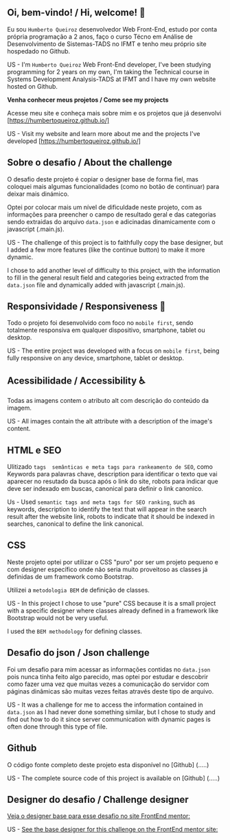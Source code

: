 
## Oi, bem-vindo! / Hi, welcome! 👋

Eu sou `Humberto Queiroz` desenvolvedor Web Front-End, estudo por conta própria programação a 2 anos, faço o curso Técno em Análise de Desenvolvimento de Sistemas-TADS no IFMT e tenho meu próprio site hospedado no Github.

US - I'm `Humberto Queiroz` Web Front-End developer, I've been studying programming for 2 years on my own, I'm taking the Technical course in Systems Development Analysis-TADS at IFMT and I have my own website hosted on Github.

**Venha conhecer meus projetos / Come see my projects** 

Acesse meu site e conheça mais sobre mim e os projetos que já desenvolvi [https://humbertoqueiroz.github.io/] 

US - Visit my website and learn more about me and the projects I've developed [https://humbertoqueiroz.github.io/]

## Sobre o desafio / About the challenge

O desafio deste projeto é copiar o designer base de forma fiel, mas coloquei mais algumas funcionalidades (como no botão de continuar) para deixar mais dinámico.

Optei por colocar mais um nível de dificuldade neste projeto, com as informações para preencher o campo de resultado geral e das categorias sendo extraidas do arquivo `data.json` e adicinadas dinamicamente com o javascript (.main.js).

US - The challenge of this project is to faithfully copy the base designer, but I added a few more features (like the continue button) to make it more dynamic.

I chose to add another level of difficulty to this project, with the information to fill in the general result field and categories being extracted from the `data.json` file and dynamically added with javascript (.main.js).

## Responsividade / Responsiveness 📲

Todo o projeto foi desenvolvido com foco no `mobile first`, sendo totalmente responsiva em qualquer dispositivo, smartphone, tablet ou desktop. 

US - The entire project was developed with a focus on `mobile first`, being fully responsive on any device, smartphone, tablet or desktop.

## Acessibilidade / Accessibility ♿

Todas as imagens contem o atributo alt com descrição do conteúdo da imagem.

US - All images contain the alt attribute with a description of the image's content.

## HTML e SEO

Ulitizado `tags  semânticas e meta tags para rankeamento de SEO`, como Keywords para palavras chave, description para identificar o texto que vai aparecer no resutado da busca após o link do site, robots para indicar que deve ser indexado em buscas, canonical para definir o link canonico. 

Us - Used `semantic tags and meta tags for SEO ranking`, such as keywords, description to identify the text that will appear in the search result after the website link, robots to indicate that it should be indexed in searches, canonical to define the link canonical.

## CSS

Neste projeto optei por utilizar o CSS "puro" por ser um projeto pequeno e com designer específico onde não seria muito proveitoso as classes já definidas de um framework como Bootstrap.

Utilizei a `metodologia BEM` de definição de classes. 

US - In this project I chose to use "pure" CSS because it is a small project with a specific designer where classes already defined in a framework like Bootstrap would not be very useful.

I used the `BEM methodology` for defining classes.

## Desafio do json / Json challenge

Foi um desafio para mim acessar as informações contidas no `data.json` pois nunca tinha feito algo parecido, mas optei por estudar e descobrir como fazer uma vez que muitas vezes a comunicação do servidor com páginas dinâmicas são muitas vezes feitas através deste tipo de arquivo.

US - It was a challenge for me to access the information contained in `data.json` as I had never done something similar, but I chose to study and find out how to do it since server communication with dynamic pages is often done through this type of file.

## Github

O código fonte completo deste projeto esta disponível no [Github] (.....) 

US - The complete source code of this project is available on [Github] (.....)


## Designer do desafio / Challenge designer

[Veja o designer base para esse desafio no site FrontEnd mentor:](https://www.frontendmentor.io/challenges/results-summary-component-CE_K6s0maV)

US - [See the base designer for this challenge on the FrontEnd mentor site:](https://www.frontendmentor.io/challenges/results-summary-component-CE_K6s0maV)